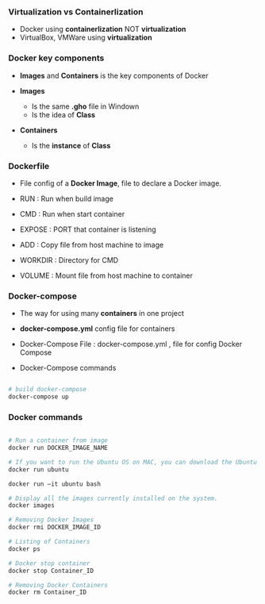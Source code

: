 ### Virtualization vs Containerlization

* Docker using **containerlization** NOT **virtualization**
* VirtualBox, VMWare using **virtualization**

### Docker key components

* **Images** and **Containers** is the key components of Docker

* **Images**
  * Is the same **.gho** file in Windown
  * Is the idea of **Class**
* **Containers**
  * Is the **instance** of **Class**
  
### Dockerfile

* File config of a **Docker Image**, file to declare a Docker image.

* RUN : Run when build image
* CMD : Run when start container
* EXPOSE : PORT that container is listening
* ADD : Copy file from host machine to image
* WORKDIR : Directory for CMD
* VOLUME : Mount file from host machine to container

### Docker-compose

* The way for using many **containers** in one project
* **docker-compose.yml** config file for containers

* Docker-Compose File : docker-compose.yml , file for config Docker Compose

* Docker-Compose commands

```sh

# build docker-compose
docker-compose up 

```


### Docker commands

```sh

# Run a container from image
docker run DOCKER_IMAGE_NAME

# If you want to run the Ubuntu OS on MAC, you can download the Ubuntu Image using the following command
docker run ubuntu

docker run –it ubuntu bash

# Display all the images currently installed on the system.
docker images 

# Removing Docker Images
docker rmi DOCKER_IMAGE_ID

# Listing of Containers
docker ps

# Docker stop container
docker stop Container_ID 

# Removing Docker Containers
docker rm Container_ID 

```






